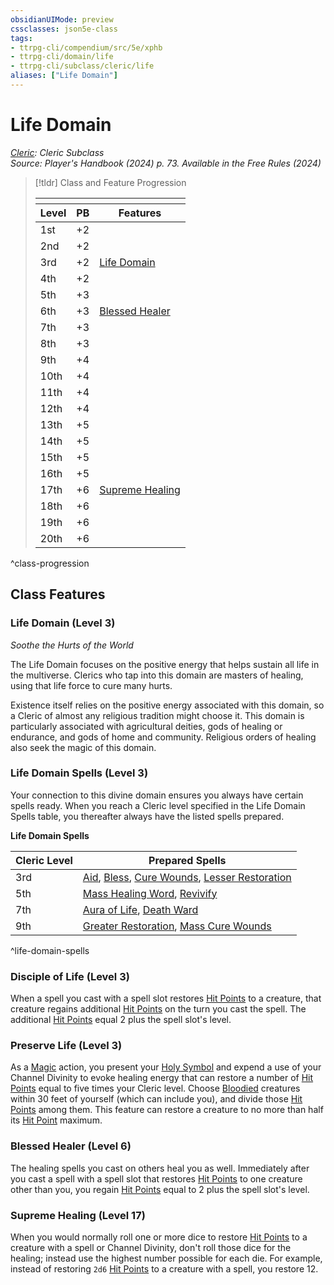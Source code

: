 ```yaml
---
obsidianUIMode: preview
cssclasses: json5e-class
tags:
- ttrpg-cli/compendium/src/5e/xphb
- ttrpg-cli/domain/life
- ttrpg-cli/subclass/cleric/life
aliases: ["Life Domain"]
---
```

# Life Domain
*[Cleric](./cleric-xphb.md): Cleric Subclass*  
*Source: Player's Handbook (2024) p. 73. Available in the Free Rules (2024)*  

> [!tldr] Class and Feature Progression
> 
> <table class="class-progression">
> <thead>
> <tr><th colspan='3'></th></tr>
> <tr class="class-progression"><th class"level">Level</th><th class"pb">PB</th><th class"feature">Features</th></tr>
> </thead><tbody>
> <tr class="class-progression"><td class"level">1st</td><td class"pb">+2</td><td class"feature"></td></tr>
> <tr class="class-progression"><td class"level">2nd</td><td class"pb">+2</td><td class"feature"></td></tr>
> <tr class="class-progression"><td class"level">3rd</td><td class"pb">+2</td><td class"feature"><a href='#Life Domain (Level 3)' class='internal-link'>Life Domain</a></td></tr>
> <tr class="class-progression"><td class"level">4th</td><td class"pb">+2</td><td class"feature"></td></tr>
> <tr class="class-progression"><td class"level">5th</td><td class"pb">+3</td><td class"feature"></td></tr>
> <tr class="class-progression"><td class"level">6th</td><td class"pb">+3</td><td class"feature"><a href='#Blessed Healer (Level 6)' class='internal-link'>Blessed Healer</a></td></tr>
> <tr class="class-progression"><td class"level">7th</td><td class"pb">+3</td><td class"feature"></td></tr>
> <tr class="class-progression"><td class"level">8th</td><td class"pb">+3</td><td class"feature"></td></tr>
> <tr class="class-progression"><td class"level">9th</td><td class"pb">+4</td><td class"feature"></td></tr>
> <tr class="class-progression"><td class"level">10th</td><td class"pb">+4</td><td class"feature"></td></tr>
> <tr class="class-progression"><td class"level">11th</td><td class"pb">+4</td><td class"feature"></td></tr>
> <tr class="class-progression"><td class"level">12th</td><td class"pb">+4</td><td class"feature"></td></tr>
> <tr class="class-progression"><td class"level">13th</td><td class"pb">+5</td><td class"feature"></td></tr>
> <tr class="class-progression"><td class"level">14th</td><td class"pb">+5</td><td class"feature"></td></tr>
> <tr class="class-progression"><td class"level">15th</td><td class"pb">+5</td><td class"feature"></td></tr>
> <tr class="class-progression"><td class"level">16th</td><td class"pb">+5</td><td class"feature"></td></tr>
> <tr class="class-progression"><td class"level">17th</td><td class"pb">+6</td><td class"feature"><a href='#Supreme Healing (Level 17)' class='internal-link'>Supreme Healing</a></td></tr>
> <tr class="class-progression"><td class"level">18th</td><td class"pb">+6</td><td class"feature"></td></tr>
> <tr class="class-progression"><td class"level">19th</td><td class"pb">+6</td><td class"feature"></td></tr>
> <tr class="class-progression"><td class"level">20th</td><td class"pb">+6</td><td class"feature"></td></tr>
> </tbody></table>

^class-progression


## Class Features

### Life Domain (Level 3)

*Soothe the Hurts of the World*

The Life Domain focuses on the positive energy that helps sustain all life in the multiverse. Clerics who tap into this domain are masters of healing, using that life force to cure many hurts.

Existence itself relies on the positive energy associated with this domain, so a Cleric of almost any religious tradition might choose it. This domain is particularly associated with agricultural deities, gods of healing or endurance, and gods of home and community. Religious orders of healing also seek the magic of this domain.

### Life Domain Spells (Level 3)

Your connection to this divine domain ensures you always have certain spells ready. When you reach a Cleric level specified in the Life Domain Spells table, you thereafter always have the listed spells prepared.

**Life Domain Spells**

| Cleric Level | Prepared Spells |
|--------------|-----------------|
| 3rd | [Aid](3-Mechanics/CLI/spells/aid-xphb.md), [Bless](3-Mechanics/CLI/spells/bless-xphb.md), [Cure Wounds](3-Mechanics/CLI/spells/cure-wounds-xphb.md), [Lesser Restoration](3-Mechanics/CLI/spells/lesser-restoration-xphb.md) |
| 5th | [Mass Healing Word](3-Mechanics/CLI/spells/mass-healing-word-xphb.md), [Revivify](3-Mechanics/CLI/spells/revivify-xphb.md) |
| 7th | [Aura of Life](3-Mechanics/CLI/spells/aura-of-life-xphb.md), [Death Ward](3-Mechanics/CLI/spells/death-ward-xphb.md) |
| 9th | [Greater Restoration](3-Mechanics/CLI/spells/greater-restoration-xphb.md), [Mass Cure Wounds](3-Mechanics/CLI/spells/mass-cure-wounds-xphb.md) |
^life-domain-spells

### Disciple of Life (Level 3)

When a spell you cast with a spell slot restores [Hit Points](3-Mechanics/CLI/rules/variant-rules/hit-points-xphb.md) to a creature, that creature regains additional [Hit Points](3-Mechanics/CLI/rules/variant-rules/hit-points-xphb.md) on the turn you cast the spell. The additional [Hit Points](3-Mechanics/CLI/rules/variant-rules/hit-points-xphb.md) equal 2 plus the spell slot's level.

### Preserve Life (Level 3)

As a [Magic](3-Mechanics/CLI/rules/actions.md#Magic) action, you present your [Holy Symbol](3-Mechanics/CLI/items/holy-symbol-xphb.md) and expend a use of your Channel Divinity to evoke healing energy that can restore a number of [Hit Points](3-Mechanics/CLI/rules/variant-rules/hit-points-xphb.md) equal to five times your Cleric level. Choose [Bloodied](3-Mechanics/CLI/rules/variant-rules/bloodied-xphb.md) creatures within 30 feet of yourself (which can include you), and divide those [Hit Points](3-Mechanics/CLI/rules/variant-rules/hit-points-xphb.md) among them. This feature can restore a creature to no more than half its [Hit Point](3-Mechanics/CLI/rules/variant-rules/hit-points-xphb.md) maximum.

### Blessed Healer (Level 6)

The healing spells you cast on others heal you as well. Immediately after you cast a spell with a spell slot that restores [Hit Points](3-Mechanics/CLI/rules/variant-rules/hit-points-xphb.md) to one creature other than you, you regain [Hit Points](3-Mechanics/CLI/rules/variant-rules/hit-points-xphb.md) equal to 2 plus the spell slot's level.

### Supreme Healing (Level 17)

When you would normally roll one or more dice to restore [Hit Points](3-Mechanics/CLI/rules/variant-rules/hit-points-xphb.md) to a creature with a spell or Channel Divinity, don't roll those dice for the healing; instead use the highest number possible for each die. For example, instead of restoring `2d6` [Hit Points](3-Mechanics/CLI/rules/variant-rules/hit-points-xphb.md) to a creature with a spell, you restore 12.